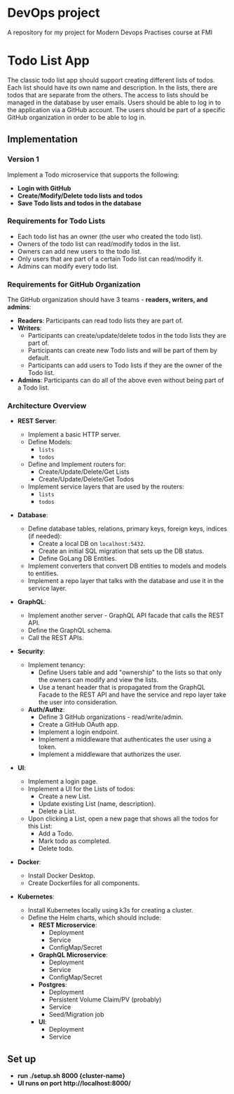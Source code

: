 # DevOps project
A repository for my project for Modern Devops Practises course at FMI

# Todo List App

The classic todo list app should support creating different lists of todos. Each list should have its own name and description. In the lists, there are todos that are separate from the others. The access to lists should be managed in the database by user emails. Users should be able to log in to the application via a GitHub account. The users should be part of a specific GitHub organization in order to be able to log in.

## Implementation

### Version 1

Implement a Todo microservice that supports the following:

- **Login with GitHub**
- **Create/Modify/Delete todo lists and todos**
- **Save Todo lists and todos in the database**

### Requirements for Todo Lists

- Each todo list has an owner (the user who created the todo list).
- Owners of the todo list can read/modify todos in the list.
- Owners can add new users to the todo list.
- Only users that are part of a certain Todo list can read/modify it.
- Admins can modify every todo list.

### Requirements for GitHub Organization

The GitHub organization should have 3 teams - **readers, writers, and admins**:

- **Readers**: Participants can read todo lists they are part of.
- **Writers**:
  - Participants can create/update/delete todos in the todo lists they are part of.
  - Participants can create new Todo lists and will be part of them by default.
  - Participants can add users to Todo lists if they are the owner of the Todo list.
- **Admins**: Participants can do all of the above even without being part of a Todo list.

### Architecture Overview

- **REST Server**:
  - Implement a basic HTTP server.
  - Define Models:
    - `lists`
    - `todos`
  - Define and Implement routers for:
    - Create/Update/Delete/Get Lists
    - Create/Update/Delete/Get Todos
  - Implement service layers that are used by the routers:
    - `lists`
    - `todos`

- **Database**:
  - Define database tables, relations, primary keys, foreign keys, indices (if needed):
    - Create a local DB on `localhost:5432`.
    - Create an initial SQL migration that sets up the DB status.
    - Define GoLang DB Entities.
  - Implement converters that convert DB entities to models and models to entities.
  - Implement a repo layer that talks with the database and use it in the service layer.

- **GraphQL**:
  - Implement another server - GraphQL API facade that calls the REST API.
  - Define the GraphQL schema.
  - Call the REST APIs.

- **Security**:
  - Implement tenancy:
    - Define Users table and add "ownership" to the lists so that only the owners can modify and view the lists.
    - Use a tenant header that is propagated from the GraphQL Facade to the REST API and have the service and repo layer take the user into consideration.
  - **Auth/Authz**:
    - Define 3 GitHub organizations - read/write/admin.
    - Create a GitHub OAuth app.
    - Implement a login endpoint.
    - Implement a middleware that authenticates the user using a token.
    - Implement a middleware that authorizes the user.

- **UI**:
  - Implement a login page.
  - Implement a UI for the Lists of todos:
    - Create a new List.
    - Update existing List (name, description).
    - Delete a List.
  - Upon clicking a List, open a new page that shows all the todos for this List:
    - Add a Todo.
    - Mark todo as completed.
    - Delete todo.

- **Docker**:
  - Install Docker Desktop.
  - Create Dockerfiles for all components.

- **Kubernetes**:
  - Install Kubernetes locally using k3s for creating a cluster.
  - Define the Helm charts, which should include:
    - **REST Microservice**:
      - Deployment
      - Service
      - ConfigMap/Secret
    - **GraphQL Microservice**:
      - Deployment
      - Service
      - ConfigMap/Secret
    - **Postgres**:
      - Deployment
      - Persistent Volume Claim/PV (probably)
      - Service
      - Seed/Migration job
    - **UI**:
      - Deployment
      - Service

## Set up

- **run ./setup.sh 8000 {cluster-name}**
- **UI runs on port http://localhost:8000/**
